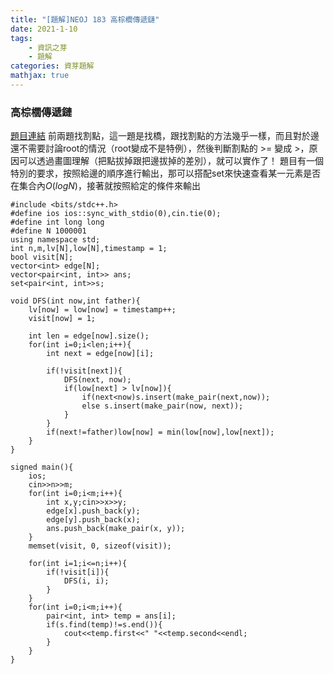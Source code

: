 ```yaml
---
title: "[題解]NEOJ 183 高棕櫚傳遞鏈"
date: 2021-1-10
tags: 
    - 資訊之芽
    - 題解
categories: 資芽題解
mathjax: true
---
```


### 高棕櫚傳遞鏈
<!--more-->
[題目連結](https://neoj.sprout.tw/problem/183/)
前兩題找割點，這一題是找橋，跟找割點的方法幾乎一樣，而且對於邊還不需要討論root的情況（root變成不是特例），然後判斷割點的 >= 變成 >，原因可以透過畫圖理解（把點拔掉跟把邊拔掉的差別），就可以實作了！
題目有一個特別的要求，按照給邊的順序進行輸出，那可以搭配set來快速查看某一元素是否在集合內$O(logN)$，接著就按照給定的條件來輸出

```cpp=
#include <bits/stdc++.h>
#define ios ios::sync_with_stdio(0),cin.tie(0);
#define int long long
#define N 1000001
using namespace std;
int n,m,lv[N],low[N],timestamp = 1;
bool visit[N];
vector<int> edge[N];
vector<pair<int, int>> ans;
set<pair<int, int>>s;

void DFS(int now,int father){
    lv[now] = low[now] = timestamp++;
    visit[now] = 1;
    
    int len = edge[now].size();
    for(int i=0;i<len;i++){
        int next = edge[now][i];
        
        if(!visit[next]){
            DFS(next, now);
            if(low[next] > lv[now]){
                if(next<now)s.insert(make_pair(next,now));
                else s.insert(make_pair(now, next));
            }
        }
        if(next!=father)low[now] = min(low[now],low[next]);
    }
}

signed main(){
    ios;
    cin>>n>>m;
    for(int i=0;i<m;i++){
        int x,y;cin>>x>>y;
        edge[x].push_back(y);
        edge[y].push_back(x);
        ans.push_back(make_pair(x, y));
    }
    memset(visit, 0, sizeof(visit));
    
    for(int i=1;i<=n;i++){
        if(!visit[i]){
            DFS(i, i);
        }
    }
    for(int i=0;i<m;i++){
        pair<int, int> temp = ans[i];
        if(s.find(temp)!=s.end()){
            cout<<temp.first<<" "<<temp.second<<endl;
        }
    }
}
```
